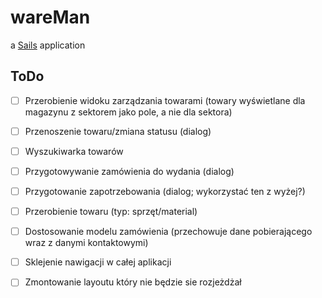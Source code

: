 # wareMan

a [Sails](http://sailsjs.org) application

## ToDo
- [ ] Przerobienie widoku zarządzania towarami (towary wyświetlane dla magazynu z sektorem jako pole, a nie dla sektora)
- [ ] Przenoszenie towaru/zmiana statusu (dialog)
- [ ] Wyszukiwarka towarów
- [ ] Przygotowywanie zamówienia do wydania (dialog)
- [ ] Przygotowanie zapotrzebowania (dialog; wykorzystać ten z wyżej?)

- [ ] Przerobienie towaru (typ: sprzęt/material)
- [ ] Dostosowanie modelu zamówienia (przechowuje dane pobierającego wraz z danymi kontaktowymi)

- [ ] Sklejenie nawigacji w całej aplikacji
- [ ] Zmontowanie layoutu który nie będzie sie rozjeżdżał
 
